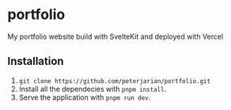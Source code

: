 # portfolio

My portfolio website build with SvelteKit and deployed with Vercel

## Installation

1. `git clone https://github.com/peterjarian/portfolio.git`
2. Install all the dependecies with `pnpm install`.
3. Serve the application with `pnpm run dev`.
